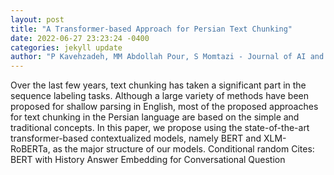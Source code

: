 ```yaml
--- 
layout: post 
title: "A Transformer-based Approach for Persian Text Chunking" 
date: 2022-06-27 23:23:24 -0400 
categories: jekyll update 
author: "P Kavehzadeh, MM Abdollah Pour, S Momtazi - Journal of AI and Data Mining, 2022" 
--- 
```

Over the last few years, text chunking has taken a significant part in the sequence labeling tasks. Although a large variety of methods have been proposed for shallow parsing in English, most of the proposed approaches for text chunking in the Persian language are based on the simple and traditional concepts. In this paper, we propose using the state-of-the-art transformer-based contextualized models, namely BERT and XLM-RoBERTa, as the major structure of our models. Conditional random Cites: BERT with History Answer Embedding for Conversational Question